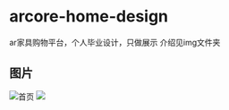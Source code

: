 # arcore-home-design
ar家具购物平台，个人毕业设计，只做展示
介绍见img文件夹
## 图片
![首页](https://github.com/LIJIANcoder97/arcore-home-design/tree/master/imge/s.png)
![](https://github.com/LIJIANcoder97/arcore-home-design/tree/master/imge/s.png)

